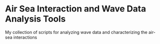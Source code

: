 # Air Sea Interaction and Wave Data Analysis Tools
My collection of scripts for analyzing wave data and characterizing the air-sea interactions
